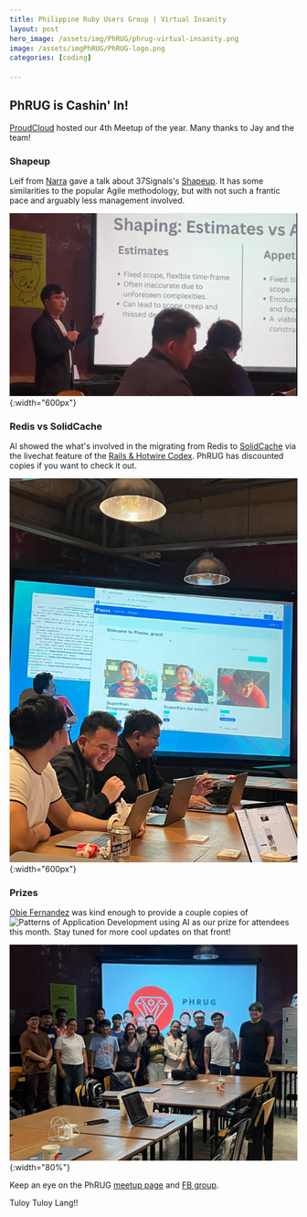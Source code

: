 ```yaml
---
title: Philippine Ruby Users Group | Virtual Insanity
layout: post
hero_image: /assets/img/PhRUG/phrug-virtual-insanity.png
image: /assets/imgPhRUG/PhRUG-logo.png
categories: [coding]

---
```


## PhRUG is Cashin' In!
[ProudCloud](https://www.proudcloud.io/) hosted our 4th Meetup of the year.  Many thanks to Jay and the team!

### Shapeup
Leif from [Narra](https://www.narralabs.com/) gave a talk about 37Signals's [Shapeup](https://basecamp.com/shapeup).  It has some similarities to the popular Agile methodology, but with not such a frantic pace and arguably less management involved.

![Leif's talk](/assets/img/PhRUG/phrug-virtual-insanity-shapeup-demo.png){:width="600px"}

### Redis vs SolidCache
Al showed the what's involved in the migrating from Redis to [SolidCache](https://github.com/rails/solid_cache) via the livechat feature of the [Rails & Hotwire Codex](https://ayushn21.gumroad.com/l/railshotwirecodex).  PhRUG has discounted copies if you want to check it out.

![Al's talk](/assets/img/PhRUG/phrug-virtual-insanity-livechat-demo.jpg){:width="600px"}

### Prizes
[Obie Fernandez](https://obiefernandez.com/) was kind enough to provide a couple copies of 
![Patterns of Application Development using AI](https://leanpub.com/patterns-of-application-development-using-ai) as our prize for attendees this month.  Stay tuned for more cool updates on that front!

![Attendees of Virtual Insanity](/assets/img/PhRUG/phrug-virtual-insanity-attendees.jpg){:width="80%"}

Keep an eye on the PhRUG [meetup page](https://www.meetup.com/ruby-phil) and [FB group](https://www.facebook.com/phrug).

Tuloy Tuloy Lang!!
